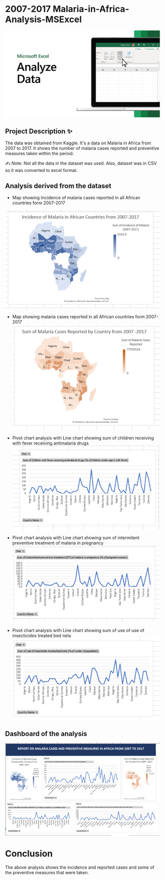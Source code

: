 # 2007-2017 Malaria-in-Africa-Analysis-MSExcel

![MS Excel](./pic/excel.png)

## Project Description ✨ 
The data was obtained from Kaggle. It's a data on Malaria in Africa from 2007 to 2017.
It shows the number of malaria cases reported and preventive measures taken within the period.

 ✍ Note: Not all the data in the dataset was used. Also, dataset was in CSV so it was converted to excel format.

 ## Analysis derived from the dataset
 - Map showing Incidence of malaria cases reported in all African countries form 2007-2017

 ![MS Excel](./pic/incidence.png)


 - Map showing malaria cases reported in all African countries form 2007-2017
![MS Excel](./pic/cases.png)

- Pivot chart analysis with Line chart showing 
sum of children receiving with fever receiving antimalaria drugs
![MS Excel](./pic/children.png)

- Pivot chart analysis with Line chart showing 
sum of intermitent preventive treatment of malaria in pregnancy
![MS Excel](./pic/pregnancy.png)

- Pivot chart analysis with Line chart showing 
sum of use of use of insecticides treated bed nets
![MS Excel](./pic/treated_bed_net.png)


## Dashboard of the analysis
![MS Excel](./pic/dashboard.png)


# Conclusion
The above analysis shows the incidence and reported cases and some of the preventive measures that were taken. 